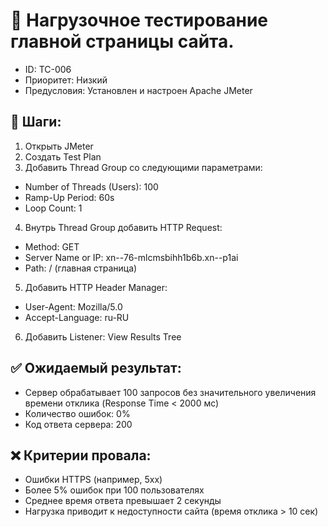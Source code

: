 # 🧪 Нагрузочное тестирование главной страницы сайта.
- ID: TC-006
- Приоритет: Низкий
- Предусловия: Установлен и настроен Apache JMeter

 ## 🔄 Шаги:
1. Открыть JMeter
2. Создать Test Plan
3. Добавить Thread Group со следующими параметрами:
 - Number of Threads (Users): 100 
 - Ramp-Up Period: 60s
 - Loop Count: 1
4. Внутрь Thread Group добавить HTTP Request:
 - Method: GET
 - Server Name or IP: xn--76-mlcmsbihh1b6b.xn--p1ai
 - Path: / (главная страница)
5. Добавить HTTP Header Manager:
 - User-Agent: Mozilla/5.0
 - Accept-Language: ru-RU
6. Добавить Listener: View Results Tree

## ✅ Ожидаемый результат:
 - Сервер обрабатывает 100 запросов без значительного увеличения времени отклика (Response Time < 2000 мс)
 - Количество ошибок: 0%
 - Код ответа сервера: 200

## ❌ Критерии провала:
- Ошибки HTTPS (например, 5xx)
- Более 5% ошибок при 100 пользователях
- Среднее время ответа превышает 2 секунды
- Нагрузка приводит к недоступности сайта (время отклика > 10 сек)
